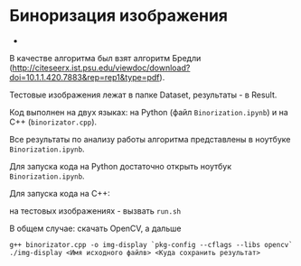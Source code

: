 # Биноризация изображения
-
В качестве алгоритма был взят алгоритм Бредли (http://citeseerx.ist.psu.edu/viewdoc/download?doi=10.1.1.420.7883&rep=rep1&type=pdf).

Тестовые изображения лежат в папке Dataset, результаты - в Result. 

Код выполнен на двух языках: на Python (файл `Binorization.ipynb`) и на С++ (`binorizator.cpp`).

Все результаты по анализу работы алгоритма представлены в ноутбуке `Binorization.ipynb`.

Для запуска кода на Python достаточно открыть ноутбук `Binorization.ipynb`.

Для запуска кода на C++:
 
на тестовых изображениях - вызвать `run.sh`

В общем случае: скачать OpenCV, а дальше 

```
g++ binorizator.cpp -o img-display `pkg-config --cflags --libs opencv` 
./img-display <Имя исходного файлв> <Куда сохранить результат>
```


